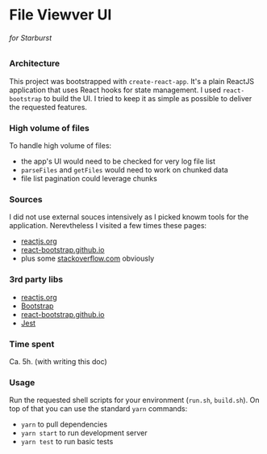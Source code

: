 # File Viewver UI
###### for Starburst

### Architecture
This project was bootstrapped with `create-react-app`. It's a plain ReactJS application that uses React hooks for state management. I used `react-bootstrap` to build the UI. I tried to keep it as simple as possible to deliver the requested features.

### High volume of files
To handle high volume of files:
- the app's UI would need to be checked for very log file list
- `parseFiles` and `getFiles` would need to work on chunked data
- file list pagination could leverage chunks

### Sources
I did not use external souces intensively as I picked knowm tools for the application. Nerevtheless I visited a few times these pages:
- [reactjs.org](https://reactjs.org/ "reactjs.org")
- [react-bootstrap.github.io](https://react-bootstrap.github.io/ "react-bootstrap.github.io")
- plus some [stackoverflow.com](https://stackoverflow.com/ "stackoverflow.com") obviously

### 3rd party libs
- [reactjs.org](https://reactjs.org/ "reactjs.org")
- [Bootstrap](https://getbootstrap.com/ "Bootstrap")
- [react-bootstrap.github.io](https://react-bootstrap.github.io/ "react-bootstrap.github.io")
- [Jest](https://jestjs.io/ "Jest")

### Time spent
Ca. 5h. (with writing this doc)

### Usage
Run the requested shell scripts for your environment (`run.sh`, `build.sh`). On top of that you can use the standard `yarn` commands:
- `yarn` to pull dependencies
- `yarn start` to run development server
- `yarn test` to run basic tests